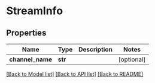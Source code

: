 # StreamInfo

## Properties
Name | Type | Description | Notes
------------ | ------------- | ------------- | -------------
**channel_name** | **str** |  | [optional] 

[[Back to Model list]](../README.md#documentation-for-models) [[Back to API list]](../README.md#documentation-for-api-endpoints) [[Back to README]](../README.md)


